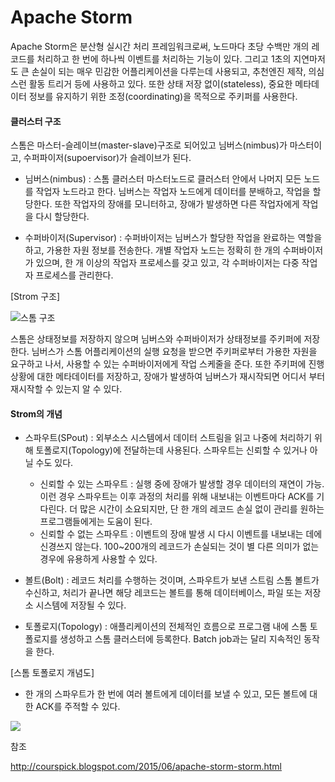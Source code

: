 # Apache Storm

Apache Storm은 분산형 실시간 처리 프레임워크로써, 노드마다 초당 수백만 개의 레코드를 처리하고 한 번에 하나씩 이벤트를 처리하는 기능이 있다. 그리고 1초의 지연마저도 큰 손실이 되는 매우 민감한 어플리케이션을 다루는데 사용되고, 추천엔진 제작, 의심스런 활동 트리거 등에 사용하고 있다. 또한 상태 저장 없이(stateless), 중요한 메타데이터 정보를 유지하기 위한 조정(coordinating)을 목적으로 주키퍼를 사용한다.

#### 클러스터 구조

스톰은 마스터-슬레이브(master-slave)구조로 되어있고 님버스(nimbus)가 마스터이고, 수퍼파이저(supoervisor)가 슬레이브가 된다.

- 님버스(nimbus) : 스톰 클러스터 마스터노드로 클러스터 안에서 나머지 모든 노드를 작업자 노드라고 한다. 님버스는 작업자 노드에게 데이터를 분배하고, 작업을 할당한다. 또한 작업자의 장애를 모니터하고, 장애가 발생하면 다른 작업자에게 작업을 다시 할당한다.

- 수퍼바이저(Supervisor) : 수퍼바이저는 님버스가 할당한 작업을 완료하는 역할을 하고, 가용한 자원 정보를 전송한다. 개별 작업자 노드는 정확히 한 개의 수퍼바이저가 있으며, 한 개 이상의 작업자 프로세스를 갖고 있고, 각 수퍼바이저는 다중 작업자 프로세스를 관리한다.

[Strom 구조]

![스톰 구조](https://media.licdn.com/dms/image/C5622AQFeg3j3u2ehdQ/feedshare-shrink_8192/0?e=1565222400&v=beta&t=B73bDyLflaB4OFWqlX3j7fYYY5SSZjuwXSBCbXCiRIY)

스톰은 상태정보를 저장하지 않으며 님버스와 수퍼바이저가 상태정보를 주키퍼에 저장한다. 님버스가 스톰 어플리케이션의 실행 요청을 받으면 주키퍼로부터 가용한 자원을 요구하고 나서, 사용할 수 있는 수퍼바이저에게 작업 스케줄을 준다. 또한 주키퍼에 진행 상황에 대한 메타데이터를 저장하고, 장애가 발생하여 님버스가 재시작되면 어디서 부터 재시작할 수 있는지 알 수 있다.

#### Strom의 개념

- 스파우트(SPout) : 외부소스 시스템에서 데이터 스트림을 읽고 나중에 처리하기 위해 토폴로지(Topology)에 전달하는데 사용된다. 스파우트는 신뢰할 수 있거나 아닐 수도 있다.
  - 신뢰할 수 있는 스파우트 : 실행 중에 장애가 발생할 경우 데이터의 재연이 가능. 이런 경우 스파우트는 이후 과정의 처리를 위해 내보내는 이벤트마다 ACK를 기다린다. 더 많은 시간이 소요되지만, 단 한 개의 레코드 손실 없이 관리를 원하는 프로그램들에게는 도움이 된다.
  - 신뢰할 수 없는 스파우트 : 이벤트의 장애 발생 시 다시 이벤트를 내보내는 데에 신경쓰지 않는다. 100~200개의 레코드가 손실되는 것이 별 다른 의미가 없는 경우에 유용하게 사용할 수 있다.
- 볼트(Bolt) : 레코드 처리를 수행하는 것이며, 스파우트가 보낸 스트림 스톰 볼트가 수신하고, 처리가 끝나면 해당 레코드는 볼트를 통해 데이터베이스, 파일 또는 저장소 시스템에 저장될 수 있다.

- 토폴로지(Topology) : 애플리케이션의 전체적인 흐름으로 프로그램 내에 스톰 토폴로지를 생성하고 스톰 클러스터에 등록한다. Batch job과는 달리 지속적인 동작을 한다.

[스톰 토폴로지 개념도]
- 한 개의 스파우트가 한 번에 여러 볼트에게 데이터를 보낼 수 있고, 모든 볼트에 대한 ACK를 주적할 수 있다.

![](http://4.bp.blogspot.com/-T9G6Zipy608/VXvqJuFwjcI/AAAAAAAAHsg/uR_nxR83Tuc/s640/1.PNG)




참조

http://courspick.blogspot.com/2015/06/apache-storm-storm.html
